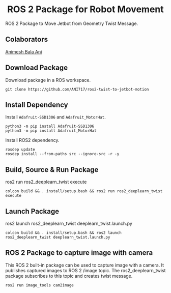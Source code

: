 <p align="center">
  <h1 align="center">ROS 2 Package for Robot Movement</h1>
</p>

ROS 2 Package to Move Jetbot from Geometry Twist Message.

## Colaborators
[Animesh Bala Ani](https://www.linkedin.com/in/ani717/)

## Download Package
Download package in a ROS workspace.
```
git clone https://github.com/ANI717/ros2-twist-to-jetbot-motion
```

## Install Dependency
Install `Adafruit-SSD1306` and `Adafruit_MotorHat`.
```
python3 -m pip install Adafruit-SSD1306
python3 -m pip install Adafruit_MotorHat
```
Install ROS2 dependency.
```
rosdep update
rosdep install --from-paths src --ignore-src -r -y
```

## Build, Source & Run Package
ros2 run ros2_deeplearn_twist execute
```
colcon build && . install/setup.bash && ros2 run ros2_deeplearn_twist execute
```

## Launch Package
ros2 launch ros2_deeplearn_twist deeplearn_twist.launch.py
```
colcon build && . install/setup.bash && ros2 launch ros2_deeplearn_twist deeplearn_twist.launch.py
```

## ROS 2 Package to capture image with camera
This ROS 2 built-in package can be used to capture image with a camera. It publishes captured images to ROS 2 /image topic. The ros2_deeplearn_twist package subscribes to this topic and creates twist message.
```
ros2 run image_tools cam2image
```
